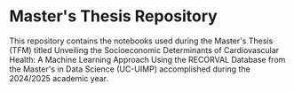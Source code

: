 # Master's Thesis Repository
This repository contains the notebooks used during the Master's Thesis (TFM) titled Unveiling the Socioeconomic Determinants of Cardiovascular Health: A Machine Learning Approach Using the RECORVAL Database from the Master's in Data Science (UC-UIMP) accomplished during the 2024/2025 academic year.
